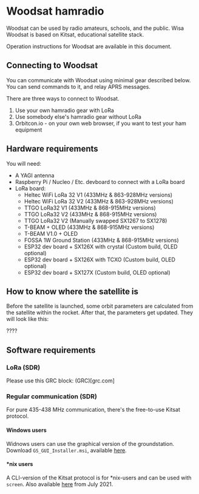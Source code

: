 # Woodsat hamradio

Woodsat can be used by radio amateurs, schools, and the public.
Wisa Woodsat is based on Kitsat, educational satellite stack.

Operation instructions for Woodsat are available in this document.

## Connecting to Woodsat

You can communicate with Woodsat using minimal gear described below.
You can send commands to it, and relay APRS messages.

There are three ways to connect to Woodsat.

1) Use your own hamradio gear with LoRa
2) Use somebody else's hamradio gear without LoRa
3) Orbitcon.io - on your own web browser, if you want to test your ham equipment

## Hardware requirements

You will need:
* A YAGI antenna
* Raspberry Pi / Nucleo / Etc. devboard to connect with a LoRa board
* LoRa board:
   * Heltec WiFi LoRa 32 V1 (433MHz & 863-928MHz versions)
   * Heltec WiFi LoRa 32 V2 (433MHz & 863-928MHz versions)
   * TTGO LoRa32 V1 (433MHz & 868-915MHz versions)
   * TTGO LoRa32 V2 (433MHz & 868-915MHz versions)
   * TTGO LoRa32 V2 (Manually swapped SX1267 to SX1278)
   * T-BEAM + OLED (433MHz & 868-915MHz versions)
   * T-BEAM V1.0 + OLED
   * FOSSA 1W Ground Station (433MHz & 868-915MHz versions)
   * ESP32 dev board + SX126X with crystal (Custom build, OLED optional)
   * ESP32 dev board + SX126X with TCXO (Custom build, OLED optional)
   * ESP32 dev board + SX127X (Custom build, OLED optional)

## How to know where the satellite is

Before the satellite is launched, some orbit parameters are calculated from the satellite within the rocket.
After that, the parameters get updated.
They will look like this:

????

## Software requirements

### LoRa (SDR)

Please use this GRC block: (GRC)[grc.com]

### Regular communication (SDR)

For pure 435-438 MHz communication, there's the free-to-use Kitsat protocol.

#### Windows users

Widnows users can use the graphical version of the groundstation. Download `GS_GUI_Installer.msi`, available [here](http://staging.kitsat.fi).

#### *nix users

A CLI-version of the Kitsat protocol is for \*nix-users and can be used with `screen`. Also available [here](http://staging.kitsat.fi) from July 2021.
